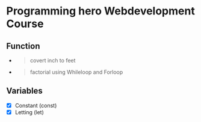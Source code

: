 # Programming hero Webdevelopment Course

## Function
- > covert inch to feet
- > factorial using Whileloop and Forloop

## Variables
- [x] Constant (const)
- [x] Letting (let)
